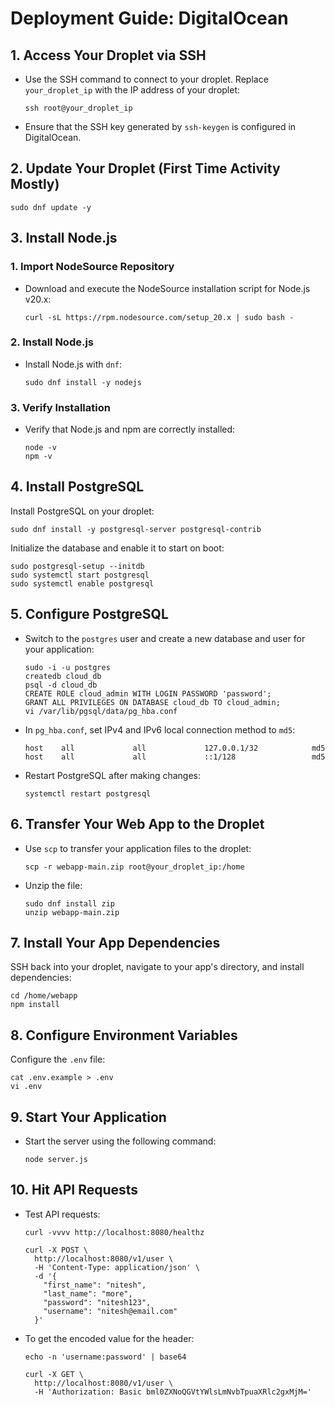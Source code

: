 # Deployment Guide: DigitalOcean

## 1. Access Your Droplet via SSH

- Use the SSH command to connect to your droplet. Replace `your_droplet_ip` with the IP address of your droplet:

  ```
  ssh root@your_droplet_ip
  ```

- Ensure that the SSH key generated by `ssh-keygen` is configured in DigitalOcean.

## 2. Update Your Droplet (First Time Activity Mostly)

```
sudo dnf update -y
```

## 3. Install Node.js

### 1. Import NodeSource Repository

- Download and execute the NodeSource installation script for Node.js v20.x:

  ```
  curl -sL https://rpm.nodesource.com/setup_20.x | sudo bash -
  ```

### 2. Install Node.js

- Install Node.js with `dnf`:

  ```
  sudo dnf install -y nodejs
  ```

### 3. Verify Installation

- Verify that Node.js and npm are correctly installed:

  ```
  node -v
  npm -v
  ```

## 4. Install PostgreSQL

Install PostgreSQL on your droplet:

```
sudo dnf install -y postgresql-server postgresql-contrib
```

Initialize the database and enable it to start on boot:

```
sudo postgresql-setup --initdb
sudo systemctl start postgresql
sudo systemctl enable postgresql
```

## 5. Configure PostgreSQL

- Switch to the `postgres` user and create a new database and user for your application:

  ```
  sudo -i -u postgres
  createdb cloud_db
  psql -d cloud_db
  CREATE ROLE cloud_admin WITH LOGIN PASSWORD 'password';
  GRANT ALL PRIVILEGES ON DATABASE cloud_db TO cloud_admin;
  vi /var/lib/pgsql/data/pg_hba.conf
  ```

- In `pg_hba.conf`, set IPv4 and IPv6 local connection method to `md5`:

  ```plaintext
  host    all             all             127.0.0.1/32            md5
  host    all             all             ::1/128                 md5
  ```

- Restart PostgreSQL after making changes:

  ```
  systemctl restart postgresql
  ```

## 6. Transfer Your Web App to the Droplet

- Use `scp` to transfer your application files to the droplet:

  ```
  scp -r webapp-main.zip root@your_droplet_ip:/home
  ```

- Unzip the file:

  ```
  sudo dnf install zip
  unzip webapp-main.zip
  ```

## 7. Install Your App Dependencies

SSH back into your droplet, navigate to your app's directory, and install dependencies:

```
cd /home/webapp
npm install
```

## 8. Configure Environment Variables

Configure the `.env` file:

```
cat .env.example > .env
vi .env
```

## 9. Start Your Application

- Start the server using the following command:

  ```
  node server.js
  ```

## 10. Hit API Requests

- Test API requests:

  ```
  curl -vvvv http://localhost:8080/healthz
  ```

  ```
  curl -X POST \
    http://localhost:8080/v1/user \
    -H 'Content-Type: application/json' \
    -d '{
      "first_name": "nitesh",
      "last_name": "more",
      "password": "nitesh123",
      "username": "nitesh@email.com"
    }'
  ```

- To get the encoded value for the header:

  ```
  echo -n 'username:password' | base64
  ```

  ```
  curl -X GET \
    http://localhost:8080/v1/user \
    -H 'Authorization: Basic bml0ZXNoQGVtYWlsLmNvbTpuaXRlc2gxMjM='
  ```
